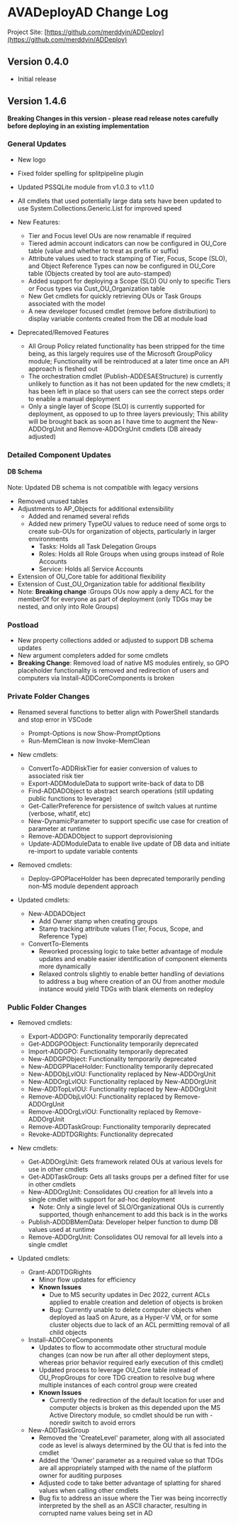 # AVADeployAD Change Log

Project Site: [https://github.com/merddyin/ADDeploy](https://github.com/merddyin/ADDeploy)

## Version 0.4.0

- Initial release

## Version 1.4.6

 **Breaking Changes in this version - please read release notes carefully before deploying in an existing implementation**

### General Updates

- New logo
- Fixed folder spelling for splitpipeline plugin
- Updated PSSQLite module from v1.0.3 to v1.1.0
- All cmdlets that used potentially large data sets have been updated to use System.Collections.Generic.List for improved speed

- New Features:
	- Tier and Focus level OUs are now renamable if required
	- Tiered admin account indicators can now be configured in OU_Core table (value and whether to treat as prefix or suffix)
	- Attribute values used to track stamping of Tier, Focus, Scope (SLO), and Object Reference Types can now be configured in OU_Core table (Objects created by tool are auto-stamped)
	- Added support for deploying a Scope (SLO) OU only to specific Tiers or Focus types via Cust_OU_Organization table 
	- New Get cmdlets for quickly retrieving OUs or Task Groups associated with the model
	- A new developer focused cmdlet (remove before distribution) to display variable contents created from the DB at module load
  
- Deprecated/Removed Features
  - All Group Policy related functionality has been stripped for the time being, as this largely requires use of the Microsoft GroupPolicy module; Functionality will be reintroduced at a later time once an API approach is fleshed out
  - The orchestration cmdlet (Publish-ADDESAEStructure) is currently unlikely to function as it has not been updated for the new cmdlets; it has been left in place so that users can see the correct steps order to enable a manual deployment
  - Only a single layer of Scope (SLO) is currently supported for deployment, as opposed to up to three layers previously; This ability will be brought back as soon as I have time to augment the New-ADDOrgUnit and Remove-ADDOrgUnit cmdlets (DB already adjusted) 

### Detailed Component Updates

#### DB Schema

Note: Updated DB schema is not compatible with legacy versions

- Removed unused tables
- Adjustments to AP_Objects for additional extensibility
  - Added and renamed several refids 
  - Added new primery TypeOU values to reduce need of some orgs to create sub-OUs for organization of objects, particularly in larger environments
    - Tasks: Holds all Task Delegation Groups
    - Roles: Holds all Role Groups when using groups instead of Role Accounts
    - Service: Holds all Service Accounts
- Extension of OU_Core table for additional flexibility
- Extension of Cust_OU_Organization table for additional flexibility
- Note: **Breaking change** :Groups OUs now apply a deny ACL for the memberOf for everyone as part of deployment (only TDGs may be nested, and only into Role Groups)

### Postload

- New property collections added or adjusted to support DB schema updates
- New argument completers added for some cmdlets
- **Breaking Change**: Removed load of native MS modules entirely, so GPO placeholder functionality is removed and redirection of users and computers via Install-ADDCoreComponents is broken

### Private Folder Changes

- Renamed several functions to better align with PowerShell standards and stop error in VSCode
	- Prompt-Options is now Show-PromptOptions
	- Run-MemClean is now Invoke-MemClean

- New cmdlets: 
	- ConvertTo-ADDRiskTier for easier conversion of values to associated risk tier
	- Export-ADDModuleData to support write-back of data to DB
	- Find-ADDADObject to abstract search operations (still updating public functions to leverage)
	- Get-CallerPreference for persistence of switch values at runtime (verbose, whatif, etc)
	- New-DynamicParameter to support specific use case for creation of parameter at runtime
	- Remove-ADDADObject to support deprovisioning
	- Update-ADDModuleData to enable live update of DB data and initiate re-import to update variable contents

- Removed cmdlets:
	- Deploy-GPOPlaceHolder has been deprecated temporarily pending non-MS module dependent approach

- Updated cmdlets:
  - New-ADDADObject
    - Add Owner stamp when creating groups
    - Stamp tracking attribute values (Tier, Focus, Scope, and Reference Type)
  - ConvertTo-Elements
    - Reworked processing logic to take better advantage of module updates and enable easier identification of component elements more dynamically
    - Relaxed controls slightly to enable better handling of deviations to address a bug where creation of an OU from another module instance would yield TDGs with blank elements on redeploy

### Public Folder Changes

- Removed cmdlets:
	- Export-ADDGPO: Functionality temporarily deprecated
	- Get-ADDGPOObject: Functionality temporarily deprecated
	- Import-ADDGPO: Functionality temporarily deprecated
	- New-ADDGPObject: Functionality temporarily deprecated
	- New-ADDGPPlaceHolder: Functionality temporarily deprecated
	- New-ADDObjLvlOU: Functionality replaced by New-ADDOrgUnit
	- New-ADDOrgLvlOU: Functionality replaced by New-ADDOrgUnit
	- New-ADDTopLvlOU: Functionality replaced by New-ADDOrgUnit
	- Remove-ADDObjLvlOU: Functionality replaced by Remove-ADDOrgUnit
	- Remove-ADDOrgLvlOU: Functionality replaced by Remove-ADDOrgUnit
	- Remove-ADDTaskGroup: Functionality temporarily deprecated
	- Revoke-ADDTDGRights: Functionality deprecated
	
- New cmdlets:
	- Get-ADDOrgUnit: Gets framework related OUs at various levels for use in other cmdlets
	- Get-ADDTaskGroup: Gets all tasks groups per a defined filter for use in other cmdlets
	- New-ADDOrgUnit: Consolidates OU creation for all levels into a single cmdlet with support for ad-hoc deployment
		- Note: Only a single level of SLO/Organizational OUs is currently supported, though enhancement to add this back is in the works
	- Publish-ADDDBMemData: Developer helper function to dump DB values used at runtime
	- Remove-ADDOrgUnit: Consolidates OU removal for all levels into a single cmdlet

- Updated cmdlets:
  - Grant-ADDTDGRights
    - Minor flow updates for efficiency
    - **Known Issues** 
      - Due to MS security updates in Dec 2022, current ACLs applied to enable creation and deletion of objects is broken
      - Bug: Currently unable to delete computer objects when deployed as IaaS on Azure, as a Hyper-V VM, or for some cluster objects due to lack of an ACL permitting removal of all child objects
  - Install-ADDCoreComponents
    - Updates to flow to accommodate other structural module changes (can now be run after all other deployment steps, whereas prior behavior required early execution of this cmdlet)
    - Updated process to leverage OU_Core table instead of OU_PropGroups for core TDG creation to resolve bug where multiple instances of each control group were created
    - **Known Issues**
      - Currently the redirection of the default location for user and computer objects is broken as this depended upon the MS Active Directory module, so cmdlet should be run with -noredir switch to avoid errors
  - New-ADDTaskGroup
    - Removed the 'CreateLevel' parameter, along with all associated code as level is always determined by the OU that is fed into the cmdlet
    - Added the 'Owner' parameter as a required value so that TDGs are all appropriately stamped with the name of the platform owner for auditing purposes
    - Adjusted code to take better advantage of splatting for shared values when calling other cmdlets
    - Bug fix to address an issue where the Tier was being incorrectly interpreted by the shell as an ASCII character, resulting in corrupted name values being set in AD

